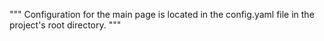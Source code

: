 """
Configuration for the main page is located in the config.yaml file in the project's root directory.
"""